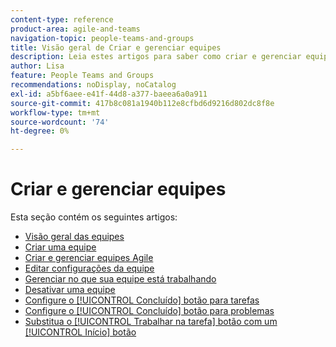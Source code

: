 ```yaml
---
content-type: reference
product-area: agile-and-teams
navigation-topic: people-teams-and-groups
title: Visão geral de Criar e gerenciar equipes
description: Leia estes artigos para saber como criar e gerenciar equipes no Adobe Workfront.
author: Lisa
feature: People Teams and Groups
recommendations: noDisplay, noCatalog
exl-id: a5bf6aee-e41f-44d8-a377-baeea6a0a911
source-git-commit: 417b8c081a1940b112e8cfbd6d9216d802dc8f8e
workflow-type: tm+mt
source-wordcount: '74'
ht-degree: 0%

---
```


# Criar e gerenciar equipes

Esta seção contém os seguintes artigos:

* [Visão geral das equipes](../../people-teams-and-groups/create-and-manage-teams/teams-overview.md)
* [Criar uma equipe](../../people-teams-and-groups/create-and-manage-teams/create-a-team.md)
* [Criar e gerenciar equipes Agile](../../people-teams-and-groups/create-and-manage-teams/create-and-manage-agile-teams.md)
* [Editar configurações da equipe](../../people-teams-and-groups/create-and-manage-teams/edit-team-settings.md)
* [Gerenciar no que sua equipe está trabalhando](../../people-teams-and-groups/create-and-manage-teams/manage-what-your-team-is-working-on.md)
* [Desativar uma equipe](../../people-teams-and-groups/create-and-manage-teams/deactivate-a-team.md)
* [Configure o [!UICONTROL Concluído] botão para tarefas](../../people-teams-and-groups/create-and-manage-teams/configure-the-done-button-for-tasks.md)
* [Configure o [!UICONTROL Concluído] botão para problemas](../../people-teams-and-groups/create-and-manage-teams/configure-the-done-button-for-issues.md)
* [Substitua o [!UICONTROL Trabalhar na tarefa] botão com um [!UICONTROL Início] botão](../../people-teams-and-groups/create-and-manage-teams/work-on-it-button-to-start-button.md)
